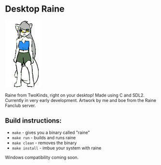 # Desktop Raine

![Raine!](img/idle_1.png)

Raine from TwoKinds, right on your desktop! Made using C and SDL2. Currently in very early development. Artwork by me and boe from the Raine Fanclub server.

## Build instructions:
* `make` - gives you a binary called "raine"
* `make run` - builds and runs raine
* `make clean` - removes the binary
* `make install` - imbue your system with raine

Windows compatibility coming soon.